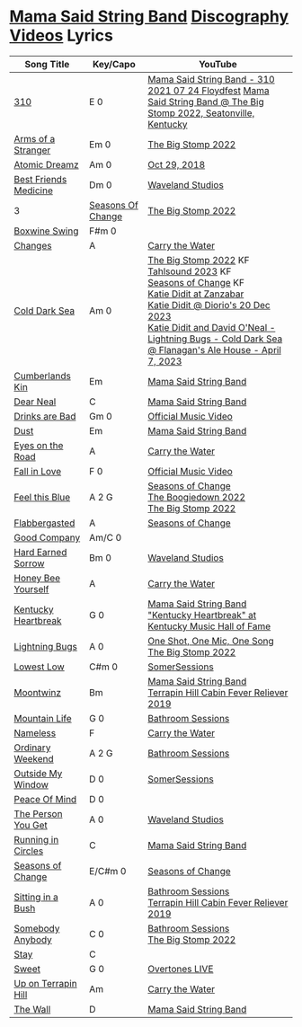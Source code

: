 # [Mama Said String Band](../README.md) [Discography](../discography/README.md) [Videos](../videos/README.md) Lyrics

| Song Title | Key/Capo | YouTube |
| --- | --- | --- |
| [310](310.md) | E 0  | [Mama Said String Band - 310 2021 07 24 Floydfest](https://youtu.be/iqEkTLLSkGY?si=uqMigtoVAz_ObETO) [Mama Said String Band @ The Big Stomp 2022, Seatonville, Kentucky](https://www.youtube.com/watch?v=NGMYoMtF3q0&t=1133s) |
| [Arms of a Stranger](ArmsOfAStranger.md) | Em 0  | [The Big Stomp 2022](https://www.youtube.com/watch?v=NGMYoMtF3q0&t=885s) |
| [Atomic Dreamz](AtomicDreamz.md) | Am 0  | [Oct 29, 2018](https://www.youtube.com/watch?v=bd3R2XH4HLM) |
| [Best Friends Medicine](BestFriendsMedicine.md) | Dm 0  | [Waveland Studios](https://www.youtube.com/watch?v=Lr1WfGgH1Lw) |
| 3<a name="seasonsofchange"></a> | [Seasons Of Change](../lyrics/SeasonsOfChange.md) | [The Big Stomp 2022](https://www.youtube.com/watch?v=NGMYoMtF3q0&t=1891s) |
| [Boxwine Swing](BoxwineSwing.md) |  F#m 0 |  |
| [Changes](Changes.md) | A | [Carry the Water](https://www.youtube.com/watch?v=7JhQ1mraBGQ)  |
| [Cold Dark Sea](ColdDarkSea.md) | Am 0  | [The Big Stomp 2022](https://www.youtube.com/watch?v=NGMYoMtF3q0&t=684s) KF<br>[Tahlsound 2023](https://www.youtube.com/watch?v=8fwsfSM-S-k) KF<br>[Seasons of Change](https://www.youtube.com/watch?v=ZMz0-q6krcE) KF<br>[Katie Didit at Zanzabar ](https://www.youtube.com/watch?v=CMwSCUsRyz8)<br>[Katie Didit @ Diorio's 20 Dec 2023](https://www.youtube.com/watch?v=fvPow0pCdIk)<br>[Katie Didit and David O'Neal - Lightning Bugs - Cold Dark Sea @ Flanagan's Ale House - April 7, 2023](https://www.youtube.com/watch?v=RfKaMDNfsas&t=227s) |
| [Cumberlands Kin](CumberlandsKin.md) | Em  |  [Mama Said String Band](https://www.youtube.com/watch?v=F875qrh9-sg)  |
| [Dear Neal](DearNeal.md) |  C | [Mama Said String Band](https://www.youtube.com/watch?v=o76NuPsZtiM) |
| [Drinks are Bad](DrinksAreBad.md) | Gm 0  |  [Official Music Video](https://www.youtube.com/watch?v=tbHXvDKRV3U) |
| [Dust](Dust.md) | Em  | [Mama Said String Band](https://www.youtube.com/watch?v=DkfL1m8xe78) |
| [Eyes on the Road](EyesOnTheRoad.md) | A | [Carry the Water](https://www.youtube.com/watch?v=qEvF4L6Wp-A)  |
| [Fall in Love](FallInLove.md) | F 0  | [Official Music Video](https://www.youtube.com/watch?v=a7-NrQq9GF4) |
| [Feel this Blue](FeelThisBlue.md) | A 2 G  | [Seasons of Change](https://www.youtube.com/watch?v=9PB-YTRKaYc)<br>[The Boogiedown 2022](https://www.youtube.com/watch?v=BOQ7bYgzM24)<br>[The Big Stomp 2022](https://www.youtube.com/watch?v=NGMYoMtF3q0&t=471s) |
| [Flabbergasted](Flabbergasted.md) |  A | [Seasons of Change](https://www.youtube.com/watch?v=gHXTqLP6Ed4)  |
| [Good Company](GoodCompany.md) | Am/C 0  |  |
| [Hard Earned Sorrow](HardEarnedSorrow.md) | Bm 0  |  [Waveland Studios](https://www.youtube.com/watch?v=crVGpG257kI) |
| [Honey Bee Yourself](HoneyBeeYourself.md) | A  | [Carry the Water](https://www.youtube.com/watch?v=fRqfcLPClr4) |
| [Kentucky Heartbreak](KentuckyHeartbreak.md) | G 0  | [Mama Said String Band "Kentucky Heartbreak" at Kentucky Music Hall of Fame](https://www.youtube.com/watch?v=zBBNXiwILyM) | 
| [Lightning Bugs](LightningBugs.md) | A 0  | [One Shot, One Mic, One Song](https://www.youtube.com/watch?v=AjQkDFlnC8w)<br>[The Big Stomp 2022](https://www.youtube.com/watch?v=NGMYoMtF3q0&t=32s) |
| [Lowest Low](LowestLow.md) | C#m 0  | [SomerSessions](https://www.youtube.com/watch?v=0PtewjU1oZA) |
| [Moontwinz](Moontwinz.md) | Bm  |  [Mama Said String Band](https://www.youtube.com/watch?v=ndogokgLZEg)<br>[Terrapin Hill Cabin Fever Reliever 2019](https://www.youtube.com/watch?v=4iY_saeoUbA&t=576s)  |
| [Mountain Life](MountainLife.md) | G 0  | [Bathroom Sessions](https://www.youtube.com/watch?v=XpO7aGv2rA0) |
| [Nameless](Nameless.md) | F  | [Carry the Water](https://www.youtube.com/watch?v=-JTKERZciR4) |
| [Ordinary Weekend](OrdinaryWeekend.md) | A 2 G  | [Bathroom Sessions](https://www.youtube.com/watch?v=jt8fKzSneX8) |
| [Outside My Window](OutsideMyWindow.md) | D 0  | [SomerSessions](https://www.youtube.com/watch?v=Yx8IALIzmQ0)  |
| [Peace Of Mind](PeaceOfMind.md) | D 0  |  |
| [The Person You Get](ThePersonYouGet.md) | A 0  | [Waveland Studios](https://www.youtube.com/watch?v=rZFE8oVkeK0) |
| [Running in Circles](RunningInCircles.md) | C  | [Mama Said String Band](https://www.youtube.com/watch?v=q2PVO4D_0Q8) |
| [Seasons of Change](SeasonsOfChange.md) | E/C#m 0  | [Seasons of Change](https://www.youtube.com/watch?v=lf9KucPc7S8) |
| [Sitting in a Bush](SittingInABush.md) | A 0  | [Bathroom Sessions](https://www.youtube.com/watch?v=uVwy5KYYC3c)<br>[Terrapin Hill Cabin Fever Reliever 2019](https://www.youtube.com/watch?v=4iY_saeoUbA&t=206s) |
| [Somebody Anybody](SomebodyAnybody.md) | C 0  | [Bathroom Sessions](https://www.youtube.com/watch?v=X5FVCec5Jc8)<br>[The Big Stomp 2022](https://www.youtube.com/watch?v=NGMYoMtF3q0&t=2196s) |
| [Stay](Stay.md) | C  |  |
| [Sweet](Sweet.md) | G 0  | [Overtones LIVE](https://www.youtube.com/watch?v=zy8FoAtleLs) |
| [Up on Terrapin Hill](UpOnTerrapinHill.md) | Am  | [Carry the Water](https://www.youtube.com/watch?v=R_KKl2GU6eo) |
| [The Wall](TheWall.md) | D  | [Mama Said String Band](https://www.youtube.com/watch?v=OdQQRAaOmxA) |

